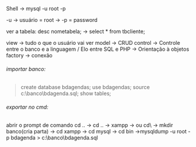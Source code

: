 Shell -> mysql -u root -p 

-u -> usuário = root -> -p = password

ver a tabela: desc nometabela;
-> select * from tbcliente;

view -> tudo o que o usuário vai ver
model -> CRUD
control -> Controle entre o banco e a linguagem / Elo entre SQL e PHP -> Orientação à objetos
factory -> conexão 

###### importar banco: ######
> create database bdagendas;
> use bdagendas;
> source c:\banco\bdagenda.sql;
>show tables;

###### exportar no cmd: ######

abrir o prompt de comando
cd .. -> cd .. -> xampp -> 
ou cd\ -> mkdir banco(cria parta) -> cd xampp -> cd mysql -> cd bin ->mysqldump -u root -p bdagenda > c:\banco\bdagenda.sql

###
